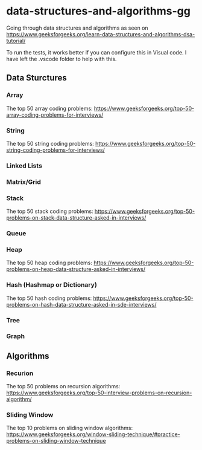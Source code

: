 # data-structures-and-algorithms-gg
Going through data structures and algorithms as seen on https://www.geeksforgeeks.org/learn-data-structures-and-algorithms-dsa-tutorial/

To run the tests, it works better if you can configure this in Visual code. I have left the .vscode folder to help with this.

## Data Sturctures

### Array
The top 50 array coding problems: https://www.geeksforgeeks.org/top-50-array-coding-problems-for-interviews/

### String
The top 50 string coding problems: https://www.geeksforgeeks.org/top-50-string-coding-problems-for-interviews/

### Linked Lists
### Matrix/Grid

### Stack
The top 50 stack coding problems: https://www.geeksforgeeks.org/top-50-problems-on-stack-data-structure-asked-in-interviews/

### Queue

### Heap
The top 50 heap coding problems: https://www.geeksforgeeks.org/top-50-problems-on-heap-data-structure-asked-in-interviews/

### Hash (Hashmap or Dictionary)
The top 50 hash coding problems: https://www.geeksforgeeks.org/top-50-problems-on-hash-data-structure-asked-in-sde-interviews/

### Tree
### Graph

## Algorithms

### Recurion
The top 50 problems on recursion algorithms: https://www.geeksforgeeks.org/top-50-interview-problems-on-recursion-algorithm/

### Sliding Window
The top 10 problems on sliding window algorithms: https://www.geeksforgeeks.org/window-sliding-technique/#practice-problems-on-sliding-window-technique
